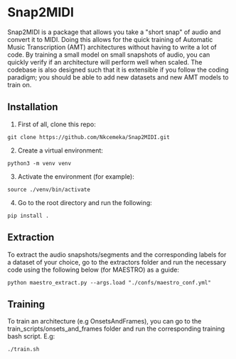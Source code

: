 # Snap2MIDI
Snap2MIDI is a package that allows you take a "short snap" of audio and convert it to MIDI. Doing this allows for the quick training of Automatic Music Transcription (AMT) architectures without having to write a lot of code. By training a small model on small snapshots of audio, you can quickly verify if an architecture will perform well when scaled. The codebase is also designed such that it is extensible if you follow the coding paradigm; you should be able to add new datasets and new AMT models to train on.

## Installation
1. First of all, clone this repo:
```
git clone https://github.com/Nkcemeka/Snap2MIDI.git
```

2. Create a virtual environment:
```
python3 -m venv venv
```

3. Activate the environment (for example):
```
source ./venv/bin/activate
```

4. Go to the root directory and run the following:
```
pip install .
```

## Extraction
To extract the audio snapshots/segments and the corresponding labels for a dataset of your choice, go to the extractors folder and run the necessary code using the following below (for MAESTRO) as a guide:

```
python maestro_extract.py --args.load "./confs/maestro_conf.yml"
```

## Training
To train an architecture (e.g OnsetsAndFrames), you can go to the train_scripts/onsets_and_frames folder
 and run the corresponding training bash script. E.g:
```
./train.sh
```

